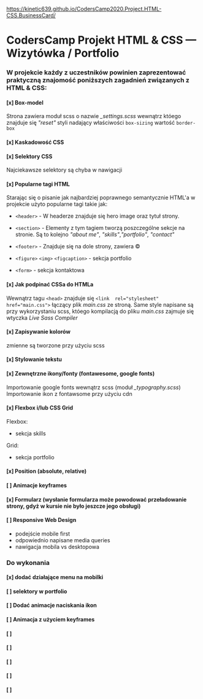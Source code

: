  

https://kinetic639.github.io/CodersCamp2020.Project.HTML-CSS.BusinessCard/

  

# CodersCamp Projekt HTML & CSS — Wizytówka / Portfolio

### W projekcie każdy z uczestników powinien zaprezentować praktyczną znajomość poniższych zagadnień związanych z HTML & CSS:



#### [x] Box-model
Strona zawiera moduł scss o nazwie *_settings.scss* wewnątrz któego znajduje się *"reset"* styli nadający właściwości `box-sizing` wartość `border-box`

#### [x] Kaskadowość CSS

#### [x] Selektory CSS
Najciekawsze selektory są chyba w nawigacji

#### [x] Popularne tagi HTML
Starając się o pisanie jak najbardziej poprawnego semantycznie HTML'a w projekcie użyto popularne tagi takie jak:

* `<header>` - W headerze znajduje się hero image oraz tytuł strony.

* `<section>` -  Elementy z tym tagiem tworzą poszczególne sekcje na stronie. Są to kolejno *"about me"*, *"skills"*,*"portfolio"*, *"contact"*

* `<footer>` - Znajduje się na dole strony, zawiera :copyright: 
* `<figure>` `<img>` `<figcaption>` - sekcja portfolio
* `<form>` - sekcja kontaktowa

#### [x] Jak podpinać CSSa do HTMLa
Wewnątrz tagu `<head>` znajduje się `<link  rel="stylesheet"  href="main.css">` łączący plik *main.css* ze stroną. 
Same style napisane są przy wykorzystaniu scss, któego kompilacją do pliku *main.css* zajmuje się wtyczka *Live Sass Compiler*

#### [x] Zapisywanie kolorów
zmienne są tworzone przy użyciu scss

#### [x] Stylowanie tekstu

#### [x] Zewnętrzne ikony/fonty (fontawesome, google fonts)
Importowanie google fonts wewnątrz scss (moduł *_typography.scss*)
Importowanie ikon z fontawsome przy użyciu cdn

#### [x] Flexbox i/lub CSS Grid
Flexbox:
- sekcja skills  

Grid:
- sekcja portfolio

#### [x] Position (absolute, relative)

#### [ ] Animacje keyframes

#### [x] Formularz (wysłanie formularza może powodować przeładowanie strony, gdyż w kursie nie było jeszcze jego obsługi)

#### [ ] Responsive Web Design
- podejście mobile first
- odpowiednio napisane media queries
- nawigacja mobila vs desktopowa

### Do wykonania
#### [x] dodać działające menu na mobilki
#### [ ]  selektory w portfolio
#### [ ] Dodać animacje naciskania ikon
#### [ ] Animacja z użyciem keyframes
#### [ ] 
#### [ ] 
#### [ ] 
#### [ ] 
#### [ ] 

